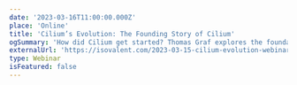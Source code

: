 ```yaml
---
date: '2023-03-16T11:00:00.000Z'
place: 'Online'
title: 'Cilium’s Evolution: The Founding Story of Cilium'
ogSummary: 'How did Cilium get started? Thomas Graf explores the foundation story of the Cilium open source project'
externalUrl: 'https://isovalent.com/2023-03-15-cilium-evolution-webinar/'
type: Webinar
isFeatured: false
---
```

